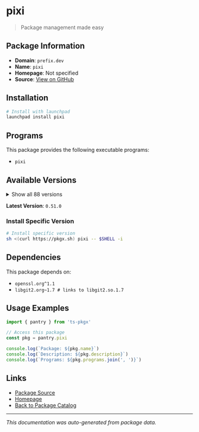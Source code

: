 # pixi

> Package management made easy

## Package Information

- **Domain**: `prefix.dev`
- **Name**: `pixi`
- **Homepage**: Not specified
- **Source**: [View on GitHub](https://github.com/pkgxdev/pantry/tree/main/projects/prefix.dev/package.yml)

## Installation

```bash
# Install with launchpad
launchpad install pixi
```

## Programs

This package provides the following executable programs:

- `pixi`

## Available Versions

<details>
<summary>Show all 88 versions</summary>

- `0.51.0`, `0.50.2`, `0.50.1`, `0.50.0`, `0.49.0`
- `0.48.2`, `0.48.1`, `0.48.0`, `0.47.0`, `0.46.0`
- `0.45.0`, `0.44.0`, `0.43.3`, `0.43.2`, `0.43.1`
- `0.43.0`, `0.42.1`, `0.42.0`, `0.41.4`, `0.41.3`
- `0.41.2`, `0.41.1`, `0.41.0`, `0.40.3`, `0.40.2`
- `0.40.1`, `0.40.0`, `0.39.5`, `0.39.4`, `0.39.3`
- `0.39.2`, `0.39.1`, `0.39.0`, `0.38.0`, `0.37.0`
- `0.36.0`, `0.35.0`, `0.34.0`, `0.33.0`, `0.32.2`
- `0.32.1`, `0.32.0`, `0.31.0`, `0.30.0`, `0.29.0`
- `0.28.2`, `0.28.1`, `0.28.0`, `0.27.1`, `0.27.0`
- `0.26.1`, `0.26.0`, `0.25.0`, `0.24.2`, `0.24.1`
- `0.24.0`, `0.23.0`, `0.22.0`, `0.21.1`, `0.21.0`
- `0.20.1`, `0.20.0`, `0.19.1`, `0.19.0`, `0.18.0`
- `0.17.1`, `0.17.0`, `0.16.1`, `0.16.0`, `0.15.2`
- `0.15.1`, `0.15.0`, `0.14.0`, `0.13.0`, `0.12.0`
- `0.11.1`, `0.11.0`, `0.10.0`, `0.9.1`, `0.9.0`
- `0.8.0`, `0.7.0`, `0.6.0`, `0.5.0`, `0.4.0`
- `0.3.0`, `0.2.0`, `0.1.0`

</details>

**Latest Version**: `0.51.0`

### Install Specific Version

```bash
# Install specific version
sh <(curl https://pkgx.sh) pixi -- $SHELL -i
```

## Dependencies

This package depends on:

- `openssl.org^1.1`
- `libgit2.org~1.7 # links to libgit2.so.1.7`

## Usage Examples

```typescript
import { pantry } from 'ts-pkgx'

// Access this package
const pkg = pantry.pixi

console.log(`Package: ${pkg.name}`)
console.log(`Description: ${pkg.description}`)
console.log(`Programs: ${pkg.programs.join(', ')}`)
```

## Links

- [Package Source](https://github.com/pkgxdev/pantry/tree/main/projects/prefix.dev/package.yml)
- [Homepage](#)
- [Back to Package Catalog](../../package-catalog.md)

---

*This documentation was auto-generated from package data.*
